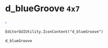 # d_blueGroove `4x7`
<img src="/img/d_blueGroove.png" width=4 height=7>

``` CSharp
EditorGUIUtility.IconContent("d_blueGroove")
```
```
d_blueGroove
```
